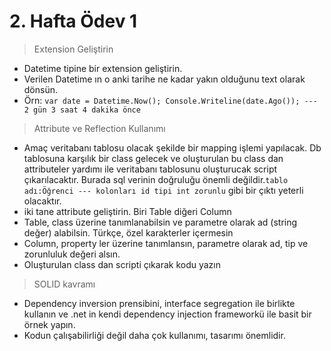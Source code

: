 # 2. Hafta Ödev 1

> Extension Geliştirin

- Datetime tipine bir extension geliştirin.
- Verilen Datetime ın o anki tarihe ne kadar yakın olduğunu text olarak dönsün.
- Örn: 
 `var date = Datetime.Now();
  Console.Writeline(date.Ago());
  --- 2 gün 3 saat 4 dakika önce
 `
 
> Attribute ve Reflection Kullanımı

- Amaç veritabanı tablosu olacak şekilde bir mapping işlemi yapılacak. Db tablosuna karşılık bir class gelecek ve oluşturulan bu class dan attributeler yardımı ile veritabanı tablosunu oluşturucak script çıkarılacaktır. Burada sql verinin doğruluğu önemli değildir.`tablo adı:Öğrenci --- kolonları id tipi int zorunlu` gibi bir çıktı yeterli olacaktır.
- iki tane attribute geliştirin. Biri Table diğeri Column
- Table, class üzerine tanımlanabilsin ve parametre olarak ad (string değer) alabilsin. Türkçe, özel karakterler içermesin
- Column, property ler üzerine tanımlansın, parametre olarak ad, tip ve zorunluluk değeri alsın.
- Oluşturulan class dan scripti çıkarak kodu yazın

> SOLID kavramı

- Dependency inversion prensibini, interface segregation ile birlikte kullanın ve .net in kendi dependency injection frameworkü ile basit bir örnek yapın.
- Kodun çalışabilirliği değil daha çok kullanımı, tasarımı önemlidir.

 
 
 
